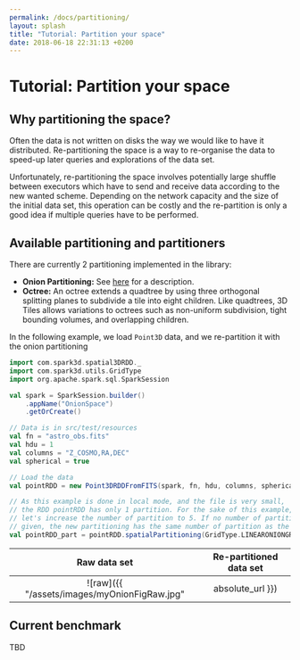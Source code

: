 ```yaml
---
permalink: /docs/partitioning/
layout: splash
title: "Tutorial: Partition your space"
date: 2018-06-18 22:31:13 +0200
---
```


# Tutorial: Partition your space

## Why partitioning the space?

Often the data is not written on disks the way we would like to have it distributed. Re-partitioning the space is a way to re-organise the data to speed-up later queries and explorations of the data set.

Unfortunately, re-partitioning the space involves potentially large shuffle between executors which have to send and receive data according to the new wanted scheme. Depending on the network capacity and the size of the initial data set, this operation can be costly and the re-partition is only a good idea if multiple queries have to be performed.

## Available partitioning and partitioners

There are currently 2 partitioning implemented in the library:

- **Onion Partitioning:** See [here](https://github.com/JulienPeloton/spark3D/issues/11) for a description.
- **Octree:** An octree extends a quadtree by using three orthogonal splitting planes to subdivide a tile into eight children. Like quadtrees, 3D Tiles allows variations to octrees such as non-uniform subdivision, tight bounding volumes, and overlapping children.

In the following example, we load `Point3D` data, and we re-partition it with the onion partitioning

```scala
import com.spark3d.spatial3DRDD._
import com.spark3d.utils.GridType
import org.apache.spark.sql.SparkSession

val spark = SparkSession.builder()
	.appName("OnionSpace")
	.getOrCreate()

// Data is in src/test/resources
val fn = "astro_obs.fits"
val hdu = 1
val columns = "Z_COSMO,RA,DEC"
val spherical = true

// Load the data
val pointRDD = new Point3DRDDFromFITS(spark, fn, hdu, columns, spherical)

// As this example is done in local mode, and the file is very small,
// the RDD pointRDD has only 1 partition. For the sake of this example,
// let's increase the number of partition to 5. If no number of partition is
// given, the new partitioning has the same number of partition as the old ones.
val pointRDD_part = pointRDD.spatialPartitioning(GridType.LINEARONIONGRID, 5)
```

| Raw data set | Re-partitioned data set |
|:---------:|:---------:|
| ![raw]({{ "/assets/images/myOnionFigRaw.jpg" | absolute_url }}) | ![repartitioning]({{ "/assets/images/myOnionFig.jpg" | absolute_url }})|

## Current benchmark

TBD
